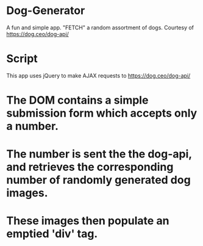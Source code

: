 # Dog-Generator
A fun and simple app. "FETCH" a random assortment of dogs. Courtesy of https://dog.ceo/dog-api/
#
# Script
This app uses jQuery to make AJAX requests to https://dog.ceo/dog-api/
# 
# The DOM contains a simple submission form which accepts only a number. 
# The number is sent the the dog-api, and retrieves the corresponding number of randomly generated dog images. 
# These images then populate an emptied 'div' tag.
